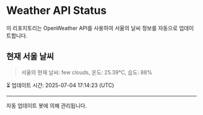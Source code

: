 
# Weather API Status

이 리포지토리는 OpenWeather API를 사용하여 서울의 날씨 정보를 자동으로 업데이트합니다.

## 현재 서울 날씨
> 서울의 현재 날씨: few clouds, 온도: 25.39°C, 습도: 88%

⏳ 업데이트 시간: 2025-07-04 17:14:23 (UTC)

---
자동 업데이트 봇에 의해 관리됩니다.
